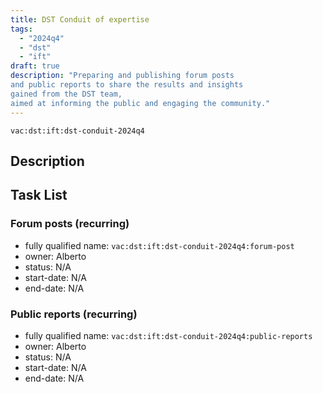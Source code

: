```yaml
---
title: DST Conduit of expertise
tags:
  - "2024q4"
  - "dst"
  - "ift"
draft: true
description: "Preparing and publishing forum posts
and public reports to share the results and insights
gained from the DST team,
aimed at informing the public and engaging the community."
---
```


`vac:dst:ift:dst-conduit-2024q4`

## Description
<!--  TODO
-->


## Task List

### Forum posts (recurring)
* fully qualified name: `vac:dst:ift:dst-conduit-2024q4:forum-post`
* owner: Alberto
* status: N/A
* start-date: N/A
* end-date: N/A

### Public reports (recurring)
* fully qualified name: `vac:dst:ift:dst-conduit-2024q4:public-reports`
* owner: Alberto
* status: N/A
* start-date: N/A
* end-date: N/A
